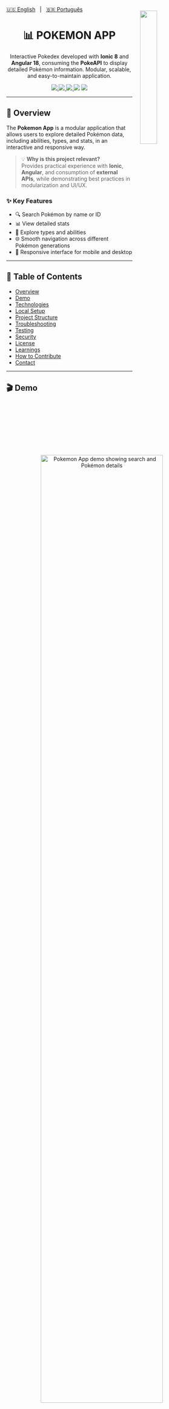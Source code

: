 [🇺🇸 English](./README.md)   |   [🇧🇷 Português](./README-pt.md)

<img src="https://raw.githubusercontent.com/PokeAPI/sprites/master/sprites/pokemon/other/official-artwork/25.png" align="right" width="30%" style="margin: -20px 0 0 20px;">
<div align="center">

<h1 align="center">📊 POKEMON APP</h1>

Interactive Pokedex developed with **Ionic 8** and **Angular 18**, consuming the **PokeAPI** to display detailed Pokémon information. Modular, scalable, and easy-to-maintain application.

<p align="center">
  <a href="https://ionicframework.com/">
    <img src="https://img.shields.io/badge/Ionic-3880FF?style=flat&logo=ionic&logoColor=white" />
  </a>
  <a href="https://angular.io/">
    <img src="https://img.shields.io/badge/Angular-DD0031?style=flat&logo=angular&logoColor=white" />
  </a>
  <a href="./LICENSE">
    <img src="https://img.shields.io/badge/license-MIT-yellow?style=flat" />
  </a>
  <img src="https://img.shields.io/github/stars/marcelonovello/Pokemon-API?style=flat&logo=github" />
  <img src="https://img.shields.io/github/forks/marcelonovello/Pokemon-API?style=flat&logo=github" />
</p>
</div>

---

<a id="overview"></a>
## 🔎 Overview

The **Pokemon App** is a modular application that allows users to explore detailed Pokémon data, including abilities, types, and stats, in an interactive and responsive way.

> 💡 **Why is this project relevant?**  
> Provides practical experience with **Ionic**, **Angular**, and consumption of **external APIs**, while demonstrating best practices in modularization and UI/UX.

### ✨ Key Features
- 🔍 Search Pokémon by name or ID
- 📊 View detailed stats
- 🧬 Explore types and abilities
- 🌐 Smooth navigation across different Pokémon generations
- 📱 Responsive interface for mobile and desktop

---

## 📑 Table of Contents
- [Overview](#overview)
- [Demo](#demo)
- [Technologies](#technologies-used)
- [Local Setup](#local-setup)
- [Project Structure](#project-structure)
- [Troubleshooting](#troubleshooting)
- [Testing](#testing)
- [Security](#security)
- [License](#license)
- [Learnings](#learnings)
- [How to Contribute](#how-to-contribute)
- [Contact](#contact)

---

<a id="demo"></a>
## 🎬 Demo

<p align="center">
  <img src="./src/assets/demo.gif" 
       alt="Pokemon App demo showing search and Pokémon details" 
       width="80%" />
</p>

💻 **Live Deploy:**  
- Frontend: [https://pokemon-api-irfm.onrender.com/](https://pokemon-api-irfm.onrender.com/)

---

<a id="technologies-used"></a>
## 🛠️ Technologies Used

| Layer       | Technologies / Tools                                      |
|------------|-----------------------------------------------------------|
| Frontend   | [Ionic](https://ionicframework.com/), [Angular](https://angular.io/) |
| Backend/API| [PokeAPI](https://pokeapi.co/)                             |
| Tools      | [npm](https://www.npmjs.com/), [Node.js](https://nodejs.org/) |

---

<a id="local-setup"></a>
## 🚀 Local Setup

### ⚙️ Prerequisites
- ![Node.js](https://img.shields.io/badge/Node.js-339933?style=flat&logo=node.js&logoColor=white)
- ![npm](https://img.shields.io/badge/npm-CB3837?style=flat&logo=npm&logoColor=white)
- ![Ionic](https://img.shields.io/badge/Ionic-3880FF?style=flat&logo=ionic&logoColor=white)

### ⬇️ Quick Installation
1️⃣ Clone the repository:
```bash
git clone https://github.com/marcelonovello/Pokemon-App.git
cd Pokemon-App

```
2️⃣ Install dependencies:
```sh
npm install
```
3️⃣ Run the app:
```sh
ionic serve
```
4️⃣ Open in browser:
```sh
http://localhost:8100
```

---

<a id="project-structure"></a>
## 🏗 Project Structure
```sh
└──📦 pokemon-app-angular/           # Root folder of the Angular Pokémon app
    ├── 📄 README.md                 # Main project documentation and overview
    ├── 📄 DOCS-TECH.md             # Technical documentation and implementation details
    ├── 📄 angular.json             # Angular CLI configuration file
    ├── 📄 capacitor.config.ts      # Capacitor config for mobile builds
    ├── 📄 ionic.config.json        # Ionic project configuration
    ├── 📄 package.json             # Node.js dependencies and scripts
    ├── 📄 package-lock.json        # Exact versions of installed Node.js packages
    ├── 📄 tsconfig.json            # TypeScript global configuration
    ├── 📄 tsconfig.app.json        # TypeScript config specific to the Angular app
    ├── 📂 src/                     # Source code folder
    │   ├── 📂 app/                 # Main Angular app module
    │   │   ├── 📂 components/     # Reusable UI components
    │   │   ├── 📂 pages/          # App pages/screens
    │   │   ├── 📂 services/       # Angular services (data and API logic)
    │   │   ├── 📄 app.component.ts      # Root app component
    │   │   ├── 📄 app.module.ts         # Main app module, declares components and modules
    │   │   └── 📄 app-routing.module.ts # App routes configuration
    │   ├── 📂 assets/              # Static assets folder
    │   │   ├── 📂 images/          # Images used in the app
    │   │   └── 📂 icons/           # App icons
    │   ├── 📂 environments/       # Environment configurations
    │   │   ├── 📄 environment.ts       # Default environment (development)
    │   │   └── 📄 environment.prod.ts  # Production environment settings
    │   └── 📄 index.html           # Main HTML file, app entry point
    └── 📄 .gitignore               # Files/folders ignored by Git
```

---

<a id="troubleshooting"></a>
## 🔧 Troubleshooting

- ⚠️ **Port already in use** → Change the default port in ``ionic.config.json``.
- 🐛 **API errors** → Check connectivity with [PokeAPI](https://pokeapi.co/) and update URLs if necessary.

---

<a id="security"></a>

## 🔒 Security
- 🔐 Keep dependencies updated using ``npm audit``.
- ❌ Do not expose keys or sensitive data in the repository.

---

<a id="roadmap"></a>
## 🗺 Roadmap

- [X] **`Init`**: Initialize Angular 18 + Ionic 8 project structure and configure core dependencies.
- [X] **`Setup`**: Configure TypeScript, Angular modules, routing, and environment files.
- [X] **`Assets`**: Add static assets (images, icons) and configure the assets folder.
- [X] **`Components`**: Create reusable UI components for Pokémon cards, lists, and stats.
- [ ] **`Pages`**: Build main pages (Pokédex list, Pokémon details, favorites page).
- [ ] **`Services`**: Implement API services to fetch Pokémon data via PokeAPI.
- [ ] **`Favorites`**: Add favorite Pokémon functionality with local storage support.
- [ ] **`Responsive`**: Ensure fully responsive design for mobile and desktop devices.
- [ ] **`Search`**: Implement search functionality by name or ID using PokeAPI.
- [ ] **`Filters`**: Add filtering by type, abilities, and other criteria.
- [ ] **`Optimization`**: Optimize app performance, lazy loading, and bundle size.
- [ ] **`Testing`**: Write unit and integration tests for components and services.
- [ ] **`Deploy`**: Prepare for production build and deploy as PWA (Progressive Web App).
- [ ] **`Enhance`**: Improve UI/UX, documentation, and developer experience.

![Progresso](https://img.shields.io/badge/Progress-27%25-brightgreen)

---

<a id="license"></a>

## 📄 License
MIT License. See the [LICENSE](LICENSE) file.

---

<a id="learnings"></a>
## 📚 Learnings
- ⚡ Integration with external APIs (PokeAPI)
- 📱 Mobile development with Ionic
- 🛠️ Best practices in Angular and modularization
- 🌐 Responsive UI/UX
- 💻 Git and GitHub: commits, branches, version control

---

<a id="how-to-contribute"></a>
## 🤝 How to Contribute

Contributions are welcome! Follow these steps:
1. **Fork this repository**.
2. **Create a branch** for your feature or fix:
```bash
   git checkout -b my-feature
```
3. Make your changes.
4. Commit with a clear message:
```bash
   git commit -m "Add feature X"
```
5. Push to your fork:
```bash
   git push origin my-feature
```
6. Open a Pull Request to main.
```bash
💡 Tip: Before submitting, ensure code follows standards and tests pass.
```

---

<a id="contact"></a>

## 📬 Contact
- **Author:** Marcelo Novello
- **GitHub:** [marcelonovello](https://github.com/marcelonovello)  
- **LinkedIn:** [Marcelo Novello](https://www.linkedin.com/in/marcelo-novello/)

---